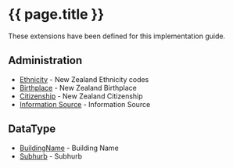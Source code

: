 # {{ page.title }}

These extensions have been defined for this implementation guide.

## Administration

* [Ethnicity](StructureDefinition-nzethnicity.html) - New Zealand Ethnicity codes
* [Birthplace](StructureDefinition-patient-birthplace.html) - New Zealand Birthplace
* [Citizenship](StructureDefinition-patient-nzcitizenship.html) - New Zealand Citizenship
* [Information Source](StructureDefinition-informationsource.html) - Information Source

## DataType
* [BuildingName](StructureDefinition-nhiBuildingName.html) - Building Name
* [Subhurb](StructureDefinition-nhiSubhurb.html) - Subhurb